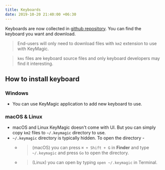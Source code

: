 ```yaml
---
title: Keyboards
date: 2019-10-20 21:40:00 +06:30
---
```


Keyboards are now collected in [github repository][1]. You can find the keyboard you want and download.

> End-users will only need to download files with `km2` extension to use with KeyMagic.

> `kms` files are keyboard source files and only keyboard developers may find it interesting.

## How to install keyboard

### Windows
* You can use KeyMagic application to add new keyboard to use.

### macOS & Linux
* macOS and Linux KeyMagic doesn't come with UI. But you can simply copy `km2` files to `~/.keymagic` directory to use.
* `~/.keymagic` directory is typically hidden. To open the directory -
  * > (macOS) you can press `⌘ + Shift + G` in **Finder** and type `~/.keymagic` and press `Go` to open the directory.
  * > (Linux) you can open by typing `open ~/.keymagic` in Terminal.

[1]: https://github.com/thantthet/keymagic-keyboards
